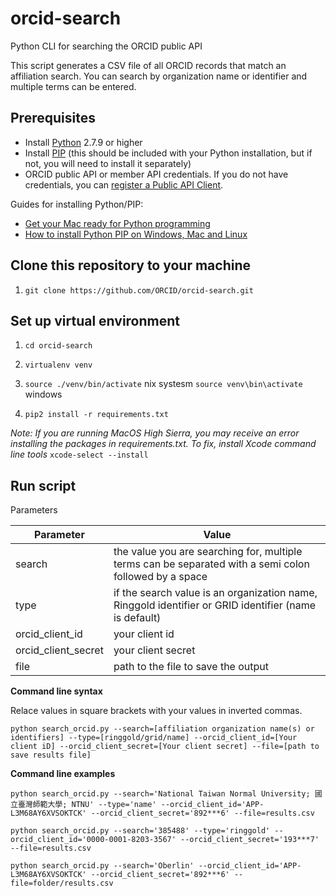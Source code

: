 # orcid-search

Python CLI for searching the ORCID public API

This script generates a CSV file of all ORCID records that match an affiliation search. You can search by organization name or identifier and multiple terms can be entered.

## Prerequisites

- Install [Python](https://www.python.org/downloads) 2.7.9 or higher
- Install [PIP](https://pip.pypa.io/en/stable/installing/) (this should be included with your Python installation, but if not, you will need to install it separately)
- ORCID public API or member API credentials. If you do not have credentials, you can [register a Public API Client](https://support.orcid.org/hc/en-us/articles/360006897174-Register-a-public-API-client-application).

Guides for installing Python/PIP: 

- [Get your Mac ready for Python programming](https://www.pyladies.com/blog/Get-Your-Mac-Ready-for-Python-Programming/Get-Your-Mac-Ready-for-Python-Programming/)
- [How to install Python PIP on Windows, Mac and Linux](https://www.makeuseof.com/tag/install-pip-for-python/)

## Clone this repository to your machine

1. `git clone https://github.com/ORCID/orcid-search.git`

## Set up virtual environment 

1. `cd orcid-search`

2. `virtualenv venv`

3. `source ./venv/bin/activate` nix systesm `source venv\bin\activate` windows

4. `pip2 install -r requirements.txt` 

*Note: If you are running MacOS High Sierra, you may receive an error installing the packages in requirements.txt. To fix, install Xcode command line tools* `xcode-select --install`

## Run script

Parameters

| Parameter   |      Value      |
|----------|-------------|
| search |  the value you are searching for, multiple terms can be separated with a semi colon followed by a space |
| type |  if the search value is an organization name, Ringgold identifier or GRID identifier (name is default)   |
| orcid\_client\_id | your client id |
| orcid\_client\_secret | your client secret |
| file | path to the file to save the output |

**Command line syntax**

Relace values in square brackets with your values in inverted commas.

`python search_orcid.py --search=[affiliation organization name(s) or identifiers] --type=[ringgold/grid/name] --orcid_client_id=[Your client iD] --orcid_client_secret=[Your client secret] --file=[path to save results file]`
    
**Command line examples**

`python search_orcid.py --search='National Taiwan Normal University; 國立臺灣師範大學; NTNU' --type='name' --orcid_client_id='APP-L3M68AY6XVSOKTCK' --orcid_client_secret='892***6' --file=results.csv`

`python search_orcid.py --search='385488' --type='ringgold' --orcid_client_id='0000-0001-8203-3567' --orcid_client_secret='193***7' --file=results.csv`

`python search_orcid.py --search='Oberlin' --orcid_client_id='APP-L3M68AY6XVSOKTCK' --orcid_client_secret='892***6' --file=folder/results.csv`
